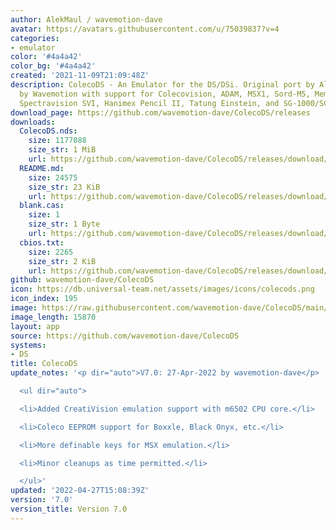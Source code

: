 ```yaml
---
author: AlekMaul / wavemotion-dave
avatar: https://avatars.githubusercontent.com/u/75039837?v=4
categories:
- emulator
color: '#4a4a42'
color_bg: '#4a4a42'
created: '2021-11-09T21:09:48Z'
description: ColecoDS - An Emulator for the DS/DSi. Original port by Alekmaul. Phoenix-Edition
  by Wavemotion with support for Colecovision, ADAM, MSX1, Sord-M5, Memotech MTX,
  Spectravision SVI, Hanimex Pencil II, Tatung Einstein, and SG-1000/SC-3000.
download_page: https://github.com/wavemotion-dave/ColecoDS/releases
downloads:
  ColecoDS.nds:
    size: 1177088
    size_str: 1 MiB
    url: https://github.com/wavemotion-dave/ColecoDS/releases/download/7.0/ColecoDS.nds
  README.md:
    size: 24575
    size_str: 23 KiB
    url: https://github.com/wavemotion-dave/ColecoDS/releases/download/7.0/README.md
  blank.cas:
    size: 1
    size_str: 1 Byte
    url: https://github.com/wavemotion-dave/ColecoDS/releases/download/7.0/blank.cas
  cbios.txt:
    size: 2265
    size_str: 2 KiB
    url: https://github.com/wavemotion-dave/ColecoDS/releases/download/7.0/cbios.txt
github: wavemotion-dave/ColecoDS
icon: https://db.universal-team.net/assets/images/icons/colecods.png
icon_index: 195
image: https://raw.githubusercontent.com/wavemotion-dave/ColecoDS/main/arm9/gfx_data/pdev_tbg0.png
image_length: 15870
layout: app
source: https://github.com/wavemotion-dave/ColecoDS
systems:
- DS
title: ColecoDS
update_notes: '<p dir="auto">V7.0: 27-Apr-2022 by wavemotion-dave</p>

  <ul dir="auto">

  <li>Added CreatiVision emulation support with m6502 CPU core.</li>

  <li>Coleco EEPROM support for Boxxle, Black Onyx, etc.</li>

  <li>More definable keys for MSX emulation.</li>

  <li>Minor cleanups as time permitted.</li>

  </ul>'
updated: '2022-04-27T15:08:39Z'
version: '7.0'
version_title: Version 7.0
---
```

